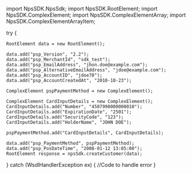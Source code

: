 import NpsSDK.NpsSdk;
import NpsSDK.RootElement;
import NpsSDK.ComplexElement;
import NpsSDK.ComplexElementArray;
import NpsSDK.ComplexElementArrayItem;

try {

    RootElement data = new RootElement();

    data.add("psp_Version", "2.2");
    data.add("psp_MerchantId", "sdk_test");
    data.add("psp_EmailAddress", "jhon.doe@example.com");
    data.add("psp_AlternativeEmailAddress", "jdoe@example.com");
    data.add("psp_AccountID", "jdoe78");
    data.add("psp_AccountCreatedAt", "2010-10-23");

    ComplexElement pspPaymentMethod = new ComplexElement();

    ComplexElement CardInputDetails = new ComplexElement();
    CardInputDetails.add("Number", "4507990000000010");
    CardInputDetails.add("ExpirationDate", "2501");
    CardInputDetails.add("SecurityCode", "123");
    CardInputDetails.add("HolderName", "JOHN DOE");

    pspPaymentMethod.add("CardInputDetails", CardInputDetails);

    data.add("psp_PaymentMethod", pspPaymentMethod);
    data.add("psp_PosDateTime", "2008-01-12 13:05:00");
    RootElement response = npsSdk.createCustomer(data);

} catch (WsdlHandlerException ex) {
    //Code to handle error
}
